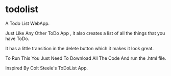 # todolist
A Todo List WebApp.

Just Like Any Other ToDo App , it also creates a list of all the things that you have ToDo.

It has a little transition in the delete button which it makes it look great.

To Run This You Just Need To Download All The Code And run the .html file.

Inspired By Colt Steele's ToDoList App. 
